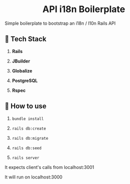 <h1 align="center">
  API i18n Boilerplate
</h1>
Simple boilerplate to bootstrap an i18n / l10n Rails API

## 🚀 Tech Stack

1.  **Rails**

1.  **JBuilder**

1.  **Globalize**

1.  **PostgreSQL**

1.  **Rspec**

## 🚀 How to use

1.  `bundle install`

1.  `rails db:create`

1.  `rails db:migrate`

1.  `rails db:seed`

1.  `rails server`

It expects client's calls from localhost:3001

It will run on localhost:3000
